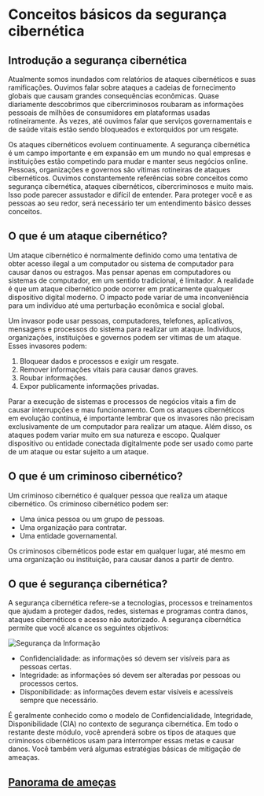 # Conceitos básicos da segurança cibernética 

## Introdução a segurança cibernética

Atualmente somos inundados com relatórios de ataques cibernéticos e suas ramificações. Ouvimos falar sobre ataques a cadeias de fornecimento globais que causam grandes consequências econômicas. Quase diariamente descobrimos que cibercriminosos roubaram as informações pessoais de milhões de consumidores em plataformas usadas rotineiramente. Às vezes, até ouvimos falar que serviços governamentais e de saúde vitais estão sendo bloqueados e extorquidos por um resgate.

Os ataques cibernéticos evoluem continuamente. A segurança cibernética é um campo importante e em expansão em um mundo no qual empresas e instituições estão competindo para mudar e manter seus negócios online. Pessoas, organizações e governos são vítimas rotineiras de ataques cibernéticos. Ouvimos constantemente referências sobre conceitos como segurança cibernética, ataques cibernéticos, cibercriminosos e muito mais. Isso pode parecer assustador e difícil de entender. Para proteger você e as pessoas ao seu redor, será necessário ter um entendimento básico desses conceitos.

## O que é um ataque cibernético?

Um ataque cibernético é normalmente definido como uma tentativa de obter acesso ilegal a um computador ou sistema de computador para causar danos ou estragos. Mas pensar apenas em computadores ou sistemas de computador, em um sentido tradicional, é limitador. A realidade é que um ataque cibernético pode ocorrer em praticamente qualquer dispositivo digital moderno. O impacto pode variar de uma inconveniência para um indivíduo até uma perturbação econômica e social global.

Um invasor pode usar pessoas, computadores, telefones, aplicativos, mensagens e processos do sistema para realizar um ataque. Indivíduos, organizações, instituições e governos podem ser vítimas de um ataque. Esses invasores podem:

1. Bloquear dados e processos e exigir um resgate.
2. Remover informações vitais para causar danos graves.
3. Roubar informações.
4. Expor publicamente informações privadas.

Parar a execução de sistemas e processos de negócios vitais a fim de causar interrupções e mau funcionamento.
Com os ataques cibernéticos em evolução contínua, é importante lembrar que os invasores não precisam exclusivamente de um computador para realizar um ataque. Além disso, os ataques podem variar muito em sua natureza e escopo. Qualquer dispositivo ou entidade conectada digitalmente pode ser usado como parte de um ataque ou estar sujeito a um ataque.

## O que é um criminoso cibernético?

Um criminoso cibernético é qualquer pessoa que realiza um ataque cibernético. Os criminoso cibernético podem ser:

* Uma única pessoa ou um grupo de pessoas.
* Uma organização para contratar.
* Uma entidade governamental.

Os criminosos cibernéticos pode estar em qualquer lugar, até mesmo em uma organização ou instituição, para causar danos a partir de dentro.

## O que é segurança cibernética?

A segurança cibernética refere-se a tecnologias, processos e treinamentos que ajudam a proteger dados, redes, sistemas e programas contra danos, ataques cibernéticos e acesso não autorizado. A segurança cibernética permite que você alcance os seguintes objetivos:

![Segurança da Informação](https://learn.microsoft.com/pt-br/training/wwl-sci/describe-basic-cybersecurity-threats-attacks-mitigations/media/confidentiality-integrity-availability-triangle.png)

* Confidencialidade: as informações só devem ser visíveis para as pessoas certas.
* Integridade: as informações só devem ser alteradas por pessoas ou processos certos.
* Disponibilidade: as informações devem estar visíveis e acessíveis sempre que necessário.

É geralmente conhecido como o modelo de Confidencialidade, Integridade, Disponibilidade (CIA) no contexto de segurança cibernética. Em todo o restante deste módulo, você aprenderá sobre os tipos de ataques que criminosos cibernéticos usam para interromper essas metas e causar danos. Você também verá algumas estratégias básicas de mitigação de ameaças.

## [Panorama de ameças](ameacas.md)